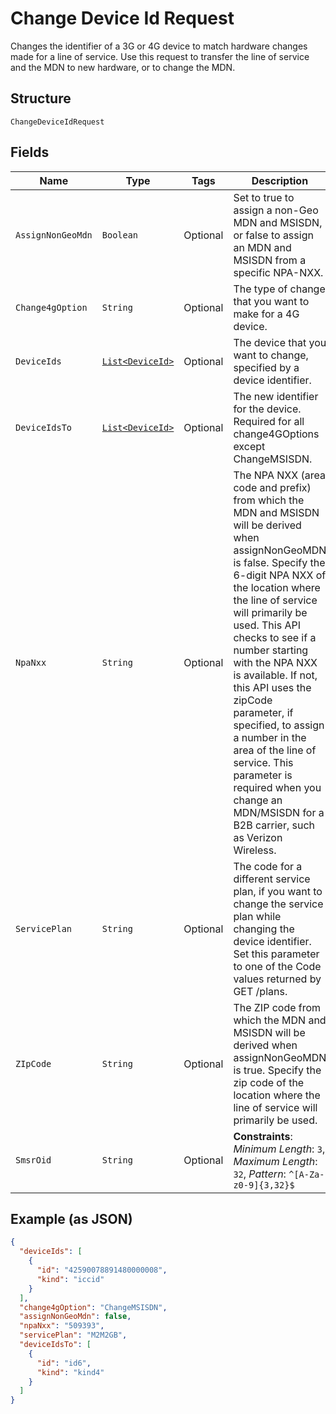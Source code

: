 
# Change Device Id Request

Changes the identifier of a 3G or 4G device to match hardware changes made for a line of service. Use this request to transfer the line of service and the MDN to new hardware, or to change the MDN.

## Structure

`ChangeDeviceIdRequest`

## Fields

| Name | Type | Tags | Description | Getter | Setter |
|  --- | --- | --- | --- | --- | --- |
| `AssignNonGeoMdn` | `Boolean` | Optional | Set to true to assign a non-Geo MDN and MSISDN, or false to assign an MDN and MSISDN from a specific NPA-NXX. | Boolean getAssignNonGeoMdn() | setAssignNonGeoMdn(Boolean assignNonGeoMdn) |
| `Change4gOption` | `String` | Optional | The type of change that you want to make for a 4G device. | String getChange4gOption() | setChange4gOption(String change4gOption) |
| `DeviceIds` | [`List<DeviceId>`](../../doc/models/device-id.md) | Optional | The device that you want to change, specified by a device identifier. | List<DeviceId> getDeviceIds() | setDeviceIds(List<DeviceId> deviceIds) |
| `DeviceIdsTo` | [`List<DeviceId>`](../../doc/models/device-id.md) | Optional | The new identifier for the device. Required for all change4GOptions except ChangeMSISDN. | List<DeviceId> getDeviceIdsTo() | setDeviceIdsTo(List<DeviceId> deviceIdsTo) |
| `NpaNxx` | `String` | Optional | The NPA NXX (area code and prefix) from which the MDN and MSISDN will be derived when assignNonGeoMDN is false. Specify the 6-digit NPA NXX of the location where the line of service will primarily be used. This API checks to see if a number starting with the NPA NXX is available. If not, this API uses the zipCode parameter, if specified, to assign a number in the area of the line of service. This parameter is required when you change an MDN/MSISDN for a B2B carrier, such as Verizon Wireless. | String getNpaNxx() | setNpaNxx(String npaNxx) |
| `ServicePlan` | `String` | Optional | The code for a different service plan, if you want to change the service plan while changing the device identifier. Set this parameter to one of the Code values returned by GET /plans. | String getServicePlan() | setServicePlan(String servicePlan) |
| `ZIpCode` | `String` | Optional | The ZIP code from which the MDN and MSISDN will be derived when assignNonGeoMDN is true. Specify the zip code of the location where the line of service will primarily be used. | String getZIpCode() | setZIpCode(String zIpCode) |
| `SmsrOid` | `String` | Optional | **Constraints**: *Minimum Length*: `3`, *Maximum Length*: `32`, *Pattern*: `^[A-Za-z0-9]{3,32}$` | String getSmsrOid() | setSmsrOid(String smsrOid) |

## Example (as JSON)

```json
{
  "deviceIds": [
    {
      "id": "42590078891480000008",
      "kind": "iccid"
    }
  ],
  "change4gOption": "ChangeMSISDN",
  "assignNonGeoMdn": false,
  "npaNxx": "509393",
  "servicePlan": "M2M2GB",
  "deviceIdsTo": [
    {
      "id": "id6",
      "kind": "kind4"
    }
  ]
}
```

